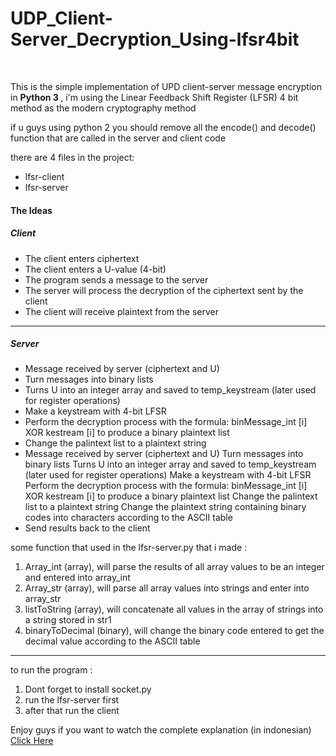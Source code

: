 # UDP_Client-Server_Decryption_Using-lfsr4bit

<br>
<p> This is the simple implementation of UPD client-server message encryption in <b> Python 3 </b>, i'm using the Linear Feedback Shift Register (LFSR) 4 bit method as the modern cryptography method </p>
<p> if u guys using python 2 you should remove all the encode() and decode() function that are called in the server and client code </p>
<p> there are 4 files in the project: </p>
<ul> 
  <li> lfsr-client</li>
  <li> lfsr-server</li>
</ul>

<h4> The Ideas </h4>
<h5> Client </h5>
<ul> 
  <li> The client enters ciphertext</li>
  <li> The client enters a U-value (4-bit)</li>
  <li> The program sends a message to the server</li>
  <li> The server will process the decryption of the ciphertext sent by the client</li>
  <li> The client will receive plaintext from the server</li>
</ul><hr>
<h5> Server </h5>
<ul> 
  <li> Message received by server (ciphertext and U)</li>
  <li> Turn messages into binary lists</li>
  <li> Turns U into an integer array and saved to temp_keystream (later used for register operations)</li>
  <li> Make a keystream with 4-bit LFSR</li>
  <li> Perform the decryption process with the formula: binMessage_int [i] XOR kestream [i] to produce a binary plaintext list</li>
  <li> Change the palintext list to a plaintext string</li>
  <li> 
Message received by server (ciphertext and U)
Turn messages into binary lists
Turns U into an integer array and saved to temp_keystream (later used for register operations)
Make a keystream with 4-bit LFSR
Perform the decryption process with the formula: binMessage_int [i] XOR kestream [i] to produce a binary plaintext list
Change the palintext list to a plaintext string
Change the plaintext string containing binary codes into characters according to the ASCII table</li>
  <li> Send results back to the client</li>
</ul>
<p> some function that used in the lfsr-server.py that i made : <p>
<ol>
  <li> 
Array_int (array), will parse the results of all array values ​​to be an integer and entered into array_int
</li> 
  <li> Array_str (array), will parse all array values ​​into strings and enter into array_str
</li> 
  <li> listToString (array), will concatenate all values ​​in the array of strings into a string stored in str1
</li>
  <li> binaryToDecimal (binary), will change the binary code entered to get the decimal value according to the ASCII table
</li>
</ol><hr>

<p> to run the program : </p>
<ol>
  <li> Dont forget to install socket.py </li> 
  <li> run the lfsr-server first</li> 
  <li> after that run the client</li>
</ol>

<p> Enjoy guys if you want to watch the complete explanation (in indonesian) <a href = "https://youtu.be/GvRabtljL_0" > Click Here </a> </p>

